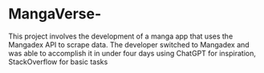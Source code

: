 # MangaVerse-
This project involves the development of a manga app that uses the Mangadex API to scrape data. The developer switched to Mangadex and was able to accomplish it in under four days using ChatGPT for inspiration, StackOverflow for basic tasks
